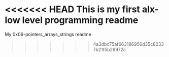 <<<<<<< HEAD
This is my first alx-low level programming readme
=======
My 0x06-pointers_arrays_strings readme
>>>>>>> 4a3dbc75af663186956d35c82337b21f5b29972c

